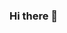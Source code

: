 ### Hi there 👋

<!--
**abhijn14/abhijn14** is a ✨ _special_ ✨ repository because its `README.md` (this file) appears on your GitHub profile.

Here are some ideas to get you started:

- 🔭 I’m currently working on ...
🌱 Currently working on Django + React
- 👯 I’m looking to collaborate on ...
- 🤔 I’m looking for help with ...
- 💬 Ask me about ...
📫 Reach me at <a href="mailto: abhijn14@live.in">abhijn14@live.in</a>
- 😄 Pronouns: ...
- ⚡ Fun fact: ...
-->
